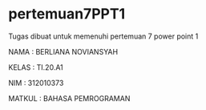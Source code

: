 # pertemuan7PPT1
Tugas dibuat untuk memenuhi pertemuan 7 power point 1

NAMA : BERLIANA NOVIANSYAH

KELAS : TI.20.A1

NIM : 312010373

MATKUL : BAHASA PEMROGRAMAN